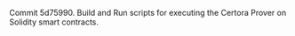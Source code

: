 Commit 5d75990.                    Build and Run scripts for executing the Certora Prover on Solidity smart contracts.